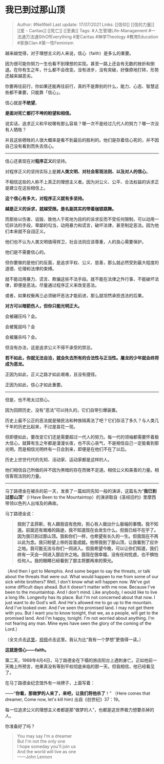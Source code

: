 # 我已到过那山顶

> Author: #NellNell 
Last update: *17/07/2021* 
Links: [[信仰]] [[信的力量]] [[爱 - Caritas]] [[死亡]] [[至勇]]
Tags: #人生管理Life-Management #一法通万法通SthOfEverything #爱Caritas #神学Theology #教育Education #家族Clan #第一性Feminism 

越来越觉得，对于理想主义的人来说，信心（faith）是多么的重要。

因为很可能你努力一生也看不到理想的实现。甚至一路上还会有无数的挫折和倒退。在你有生之年，什么都不会改变。没有进步，没有突破，好像原地打转，形势还越来越恶劣。

你要再往前行，你如果还能再往前行，真的不是靠别的什么，能力、心态、智慧这些都不重要，只能靠「信心」。

信心就是**不绝望**。

**是面对死亡都打不垮的盼望和相信。**

说实话，追求正义和平权哪有那么容易？哪一次不是经过几代人的努力？哪一次没有人牺牲？

并且这些牺牲的人很大概率是看不到最后的胜利的。他们是存着信心死的，并不因自己没有看到而失去信心。

---

信心还表现在对**程序正义**的坚持。

对程序正义的坚持实际上是**对人类文明、对社会客观法则、以及对人的信心**。

不相信这些的人称不上真正的理想主义者。因为对公义、公平、合法权益的诉求正是建立在这些相信上。

**这个信心有多大，对程序正义就有多坚持。**

**越是正义的诉求，就越受限。是名副其实的带着枷锁跳舞。**

而那些以伤害、诋毁、致他人于死地为目的的诉求反而不受任何限制，可以动用一切非法的手段，卑鄙的勾当，动用暴力和谎言，破坏法律，甚至制定恶法。因为他们本来就不自诩正义。

他们也不认为人类文明值得捍卫，社会法则应该尊重，人的良心需要保护。

他们是不需要信心的。

但你要做的是他们的反面，是追求平权、公义、慈善，那么就必然受到最大程度的道德、伦理和法律的束缚。

就不能动用暴力、谎言、欺骗这些不法手段。就不能在法律之外行事，不能破坏法律，即便是恶法。尽量通过程序正义来改变恶法。

或者，如果权衡再三必须破坏恶法才能前进，那么就坦然承担违法的后果。

**对方可以暗箭伤人，但你只能光明正大。**

会被碾压吗？会。

会被冤屈吗？会

会被屠杀吗？会。

  

但没有办法，这是追求公义不得不承受的禁忌。

**若不如此，你就无法自洽，就会失去所有的合法性与正当性。屠龙的少年就会终将成为恶龙。**

正因为如此，正义之路才如此艰难，且没有捷径。

正因为如此，信心才如此重要。

---

但是，也不用太过担心。

因为回顾历史，没有“恶法”可以持久的，它们自带引爆装置。

历史上最不公正的恶法就是殖民法和种族隔离法了吧？它们存活了多久？与人类几千年的历史比起来，不过是昙花一现。

但即便如此，要改变它们还是需要超过一代人的努力。每一代的领袖都需要怀着极大信心，就算有生之年都是漫漫长夜，也不灰心丧气，不是相信自己一定能看到那光明，而是相信光明终有一日会到来，即便是在他们不在了以后。

历史上世世代代的先知、活动家、运动家都是这样的人。

他们相信自己所做的并不因为黑暗的存在而微不足道。相信公义和美善的力量。相信客观法则的力量。

---

马丁路德金在被杀的前一天，发表了一篇如同先知一般的演讲，这篇名为“**我已到过那山顶**”（I Have Been to the Mountaintop）的演讲取自《圣经旧约》里摩西带领以色列人出埃及的典故。

马丁路德金说：

> **我到了孟菲斯，有人跟我说有危险，担心有人做出什么极端的事情。我不知道。前面还有艰难的路途，我不知道现在会发生什么。但我已经不在乎了。因为我已到过那山顶。我和你们一样，也希望有长久的一生。但我现在不再以此为念。我只盼望上帝的旨意成就。他带我到了那山顶，让我看到了应许之地。我可能无法与你们一同进入。但我希望今晚，可以让你们知道，我们终有一天会一同进入那应许之地。我现在很幸福，没有任何忧虑，也不惧怕任何人。我的眼睛已经看到了那主将要再来的荣光。**

（And then I got to Memphis. And some began to say the threats, or talk about the threats that were out. What would happen to me from some of our sick white brothers? Well, I don't know what will happen now. We've got some difficult days ahead. But it doesn't matter with me now. Because I've been to the mountaintop. And I don't mind. Like anybody, I would like to live a long life. Longevity has its place. But I'm not concerned about that now. I just want to do God's will. And He's allowed me to go up to the mountain. And I've looked over. And I've seen the promised land. I may not get there with you. But I want you to know tonight, that we, as a people, will get to the promised land. And I'm happy, tonight. I'm not worried about anything. I'm not fearing any man. Mine eyes have seen the glory of the coming of the Lord.）

（全文点击[这里](https://link.zhihu.com/?target=https%3A//www.afscme.org/about/history/mlk/mountaintop)，[视频](https://www.zhihu.com/zvideo/1366189377002049536)点击这里。我认为比“我有一个梦想”更值得一读。）

  

**这就是信心——faith。**

  

第二天，1968年4月4日，马丁路德金在下榻的旅店阳台上遇刺身亡。正如他前一天晚上所预言，他果真没有等到平权彻底来临的那一天。但我相信，他已经看见了。

在马丁路德金纪念馆外有一块牌子，上面写着：

——“**你看，那做梦的人来了，来吧，让我们将他杀了**！” （Here comes that dreamer, Come now, let's kill him) 出自《创世纪》37：19。

每一位追求公义的理想主义者都是那“做梦的人”，也都是这世界极力想要杀掉的人。

你准备好了吗？

> You may say I'm a dreamer  
> But I'm not the only one  
> I hope someday you'll join us  
> And the world will live as one  
> ——John Lennon
